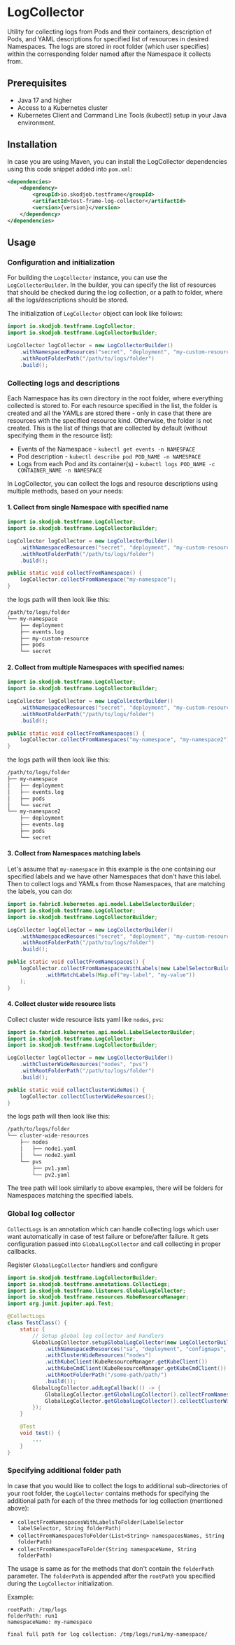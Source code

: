 # LogCollector

Utility for collecting logs from Pods and their containers, description of Pods, and YAML descriptions for specified
list of resources in desired Namespaces.
The logs are stored in root folder (which user specifies) within the corresponding folder named after the Namespace 
it collects from.

## Prerequisites

- Java 17 and higher
- Access to a Kubernetes cluster
- Kubernetes Client and Command Line Tools (kubectl) setup in your Java environment.

## Installation

In case you are using Maven, you can install the LogCollector dependencies using this code snippet added into `pom.xml`:

```xml
<dependencies>
    <dependency>
        <groupId>io.skodjob.testframe</groupId>
        <artifactId>test-frame-log-collector</artifactId>
        <version>{version}</version>
    </dependency>
</dependencies>
```

## Usage

### Configuration and initialization

For building the `LogCollector` instance, you can use the `LogCollectorBuilder`.
In the builder, you can specify the list of resources that should be checked during the log collection, or a path to
folder, where all the logs/descriptions should be stored.

The initialization of `LogCollector` object can look like follows:

```java
import io.skodjob.testframe.LogCollector;
import io.skodjob.testframe.LogCollectorBuilder;

LogCollector logCollector = new LogCollectorBuilder()
    .withNamespacedResources("secret", "deployment", "my-custom-resource")
    .withRootFolderPath("/path/to/logs/folder")
    .build();
```

### Collecting logs and descriptions

Each Namespace has its own directory in the root folder, where everything collected is stored to.
For each resource specified in the list, the folder is created and all the YAMLs are stored there - only in case that 
there are resources with the specified resource kind.
Otherwise, the folder is not created.
This is the list of things that are collected by default (without specifying them in the resource list):

- Events of the Namespace - `kubectl get events -n NAMESPACE`
- Pod description - `kubectl describe pod POD_NAME -n NAMESPACE`
- Logs from each Pod and its container(s) - `kubectl logs POD_NAME -c CONTAINER_NAME -n NAMESPACE`

In LogCollector, you can collect the logs and resource descriptions using multiple methods, based on your needs:

#### 1. Collect from single Namespace with specified name

```java
import io.skodjob.testframe.LogCollector;
import io.skodjob.testframe.LogCollectorBuilder;

LogCollector logCollector = new LogCollectorBuilder()
    .withNamespacedResources("secret", "deployment", "my-custom-resource")
    .withRootFolderPath("/path/to/logs/folder")
    .build();

public static void collectFromNamespace() {
    logCollector.collectFromNamespace("my-namespace");
}
```
the logs path will then look like this:
```bash
/path/to/logs/folder
└── my-namespace
    ├── deployment
    ├── events.log
    ├── my-custom-resource
    ├── pods
    └── secret
```

#### 2. Collect from multiple Namespaces with specified names:

```java
import io.skodjob.testframe.LogCollector;
import io.skodjob.testframe.LogCollectorBuilder;

LogCollector logCollector = new LogCollectorBuilder()
    .withNamespacedResources("secret", "deployment", "my-custom-resource")
    .withRootFolderPath("/path/to/logs/folder")
    .build();

public static void collectFromNamespaces() {
    logCollector.collectFromNamespaces("my-namespace", "my-namespace2");
}
```
the logs path will then look like this:
```bash
/path/to/logs/folder
├── my-namespace
│   ├── deployment
│   ├── events.log
│   ├── pods
│   └── secret
└── my-namespace2
    ├── deployment
    ├── events.log
    ├── pods
    └── secret

```
#### 3. Collect from Namespaces matching labels

Let's assume that `my-namespace` in this example is the one containing our specified labels and we have other Namespaces
that don't have this label.
Then to collect logs and YAMLs from those Namespaces, that are matching the labels, you can do:

```java
import io.fabric8.kubernetes.api.model.LabelSelectorBuilder;
import io.skodjob.testframe.LogCollector;
import io.skodjob.testframe.LogCollectorBuilder;

LogCollector logCollector = new LogCollectorBuilder()
    .withNamespacedResources("secret", "deployment", "my-custom-resource")
    .withRootFolderPath("/path/to/logs/folder")
    .build();

public static void collectFromNamespaces() {
    logCollector.collectFromNamespacesWithLabels(new LabelSelectorBuilder()
            .withMatchLabels(Map.of("my-label", "my-value"))
    );
}
```

#### 4. Collect cluster wide resource lists

Collect cluster wide resource lists yaml like `nodes`, `pvs`:

```java
import io.fabric8.kubernetes.api.model.LabelSelectorBuilder;
import io.skodjob.testframe.LogCollector;
import io.skodjob.testframe.LogCollectorBuilder;

LogCollector logCollector = new LogCollectorBuilder()
    .withClusterWideResources("nodes", "pvs")
    .withRootFolderPath("/path/to/logs/folder")
    .build();

public static void collectClusterWideRes() {
    logCollector.collectClusterWideResources();
}
```
the logs path will then look like this:
```bash
/path/to/logs/folder
└── cluster-wide-resources
    ├── nodes
    │   ├── node1.yaml
    │   └── node2.yaml
    └── pvs
        ├── pv1.yaml
        └── pv2.yaml
```
The tree path will look similarly to above examples, there will be folders for Namespaces matching the specified labels.

### Global log collector
`CollectLogs` is an annotation which can handle collecting logs which user want automatically in case of test failure or before/after failure.
It gets configuration passed into `GlobalLogCollector` and call collecting in proper callbacks.

Register `GlobalLogCollector` handlers and configure

```java
import io.skodjob.testframe.LogCollectorBuilder;
import io.skodjob.testframe.annotations.CollectLogs;
import io.skodjob.testframe.listeners.GlobalLogCollector;
import io.skodjob.testframe.resources.KubeResourceManager;
import org.junit.jupiter.api.Test;

@CollectLogs
class TestClass() {
    static {
        // Setup global log collector and handlers
        GlobalLogCollector.setupGlobalLogCollector(new LogCollectorBuilder()
            .withNamespacedResources("sa", "deployment", "configmaps", "secret")
            .withClusterWideResources("nodes")
            .withKubeClient(KubeResourceManager.getKubeClient())
            .withKubeCmdClient(KubeResourceManager.getKubeCmdClient())
            .withRootFolderPath("/some-path/path/")
            .build());
        GlobalLogCollector.addLogCallback(() -> {
            GlobalLogCollector.getGlobalLogCollector().collectFromNamespaces("test-namespace", "test-namespace-2");
            GlobalLogCollector.getGlobalLogCollector().collectClusterWideResources();
        });
    }

    @Test
    void test() {
        ...
    }
}
```

### Specifying additional folder path

In case that you would like to collect the logs to additional sub-directories of your root folder, the `LogCollector` contains
methods for specifying the additional path for each of the three methods for log collection (mentioned above):

- `collectFromNamespacesWithLabelsToFolder(LabelSelector labelSelector, String folderPath)`
- `collectFromNamespacesToFolder(List<String> namespacesNames, String folderPath)`
- `collectFromNamespaceToFolder(String namespaceName, String folderPath)`

The usage is same as for the methods that don't contain the `folderPath` parameter.
The `folderPath` is appended after the `rootPath` you specified during the `LogCollector` initialization.

Example:
```
rootPath: /tmp/logs
folderPath: run1
namespaceName: my-namespace

final full path for log collection: /tmp/logs/run1/my-namespace/
```